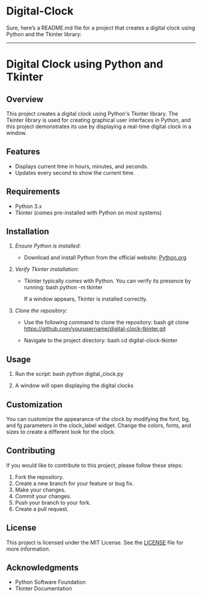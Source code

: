 # Digital-Clock
Sure, here’s a README.md file for a project that creates a digital clock using Python and the Tkinter library:

---

# Digital Clock using Python and Tkinter

## Overview

This project creates a digital clock using Python's Tkinter library. The Tkinter library is used for creating graphical user interfaces in Python, and this project demonstrates its use by displaying a real-time digital clock in a window.

## Features

- Displays current time in hours, minutes, and seconds.
- Updates every second to show the current time.

## Requirements

- Python 3.x
- Tkinter (comes pre-installed with Python on most systems)

## Installation

1. *Ensure Python is installed*:
   - Download and install Python from the official website: [Python.org](https://www.python.org/)

2. *Verify Tkinter installation*:
   - Tkinter typically comes with Python. You can verify its presence by running:
     bash
     python -m tkinter
     
     If a window appears, Tkinter is installed correctly.

3. *Clone the repository*:
   - Use the following command to clone the repository:
     bash
     git clone https://github.com/yourusername/digital-clock-tkinter.git
     
   - Navigate to the project directory:
     bash
     cd digital-clock-tkinter
     

## Usage

1. Run the script:
   bash
   python digital_clock.py
   
2. A window will open displaying the digital clocks




## Customization

You can customize the appearance of the clock by modifying the font, bg, and fg parameters in the clock_label widget. Change the colors, fonts, and sizes to create a different look for the clock.

## Contributing

If you would like to contribute to this project, please follow these steps:

1. Fork the repository.
2. Create a new branch for your feature or bug fix.
3. Make your changes.
4. Commit your changes.
5. Push your branch to your fork.
6. Create a pull request.

## License

This project is licensed under the MIT License. See the [LICENSE](LICENSE) file for more information.

## Acknowledgments

- Python Software Foundation
- Tkinter Documentation
